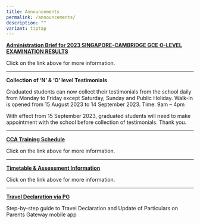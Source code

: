 ```yaml
---
title: Announcements
permalink: /announcements/
description: ""
variant: tiptap
---
```

<p><strong><a href="/files/Administration_Brief_for_2023_GCE_O_Level_Results_Release.pdf" rel="noopener noreferrer nofollow" target="_blank">Administration Brief for 2023 SINGAPORE-CAMBRIDGE GCE O-LEVEL EXAMINATION RESULTS</a></strong>
</p>
<p>Click on the link above for more information.</p>
<hr>
<p><strong>Collection of ‘N’ &amp; ‘O’ level Testimonials</strong>
</p>
<p>Graduated students can now collect their testimonials from the school
daily from Monday to Friday except Saturday, Sunday and Public Holiday.
Walk-in is opened from 15 August 2023 to 14 September 2023. Time: 9am –
4pm</p>
<p>With effect from 15 September 2023, graduated students will need to make
appointment with the school before collection of testimonials. Thank you.</p>
<hr>
<p><strong><a href="/co-curriculum/co-curricular-activities-cca" rel="noopener noreferrer nofollow" target="_blank">CCA Training Schedule</a></strong>
</p>
<p>Click on the link above for more information.</p>
<hr>
<p><strong><a href="/curriculum/instructional-programme-ip/timetable-and-assessment" rel="noopener noreferrer nofollow" target="_blank">Timetable &amp; Assessment Information</a></strong>
</p>
<p>Click on the link above for more information.</p>
<hr>
<p><strong><a href="/files/Resources%20for%20parents/Instructions_for_Travel_Declaration_on_PG.pdf" rel="noopener noreferrer nofollow" target="_blank">Travel Declaration via PG</a></strong>
</p>
<p>Step-by-step guide to Travel Declaration and Update of Particulars on
Parents Gateway mobile app</p>